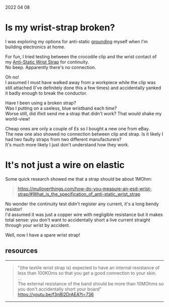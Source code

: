 2022 04 08  

# Is my wrist-strap broken?  
I was exploring my options for anti-static [grounding](grounding_myself.md) myself when I'm building electronics at home.  

For fun, I tried testing between the crocodile clip and the wrist contact of my <a href='https://www.ifixit.com/Store/Tools/Anti-Static-Wrist-Strap/IF145-071' target='_blank' rel='noopener noreferrer'>Anti-Static Wrist Strap</a> for continuity.  
No beep. Apparently there's no connection.

Oh no!  
I assumed I must have walked away from a workpiece while the clip was still attached (I've definitely done this a few times) and accidentally yanked it badly enough to break the conductor.

Have I been using a broken strap?  
Was I putting on a useless, blue wristband each time?  
Worse still, did ifixit send me a strap that didn't work? That would shake my world-view!
    
Cheap ones are only a couple of £s so I bought a new one from eBay.  
The new one also showed no connection between clip and strap. 
Is it likely I had two faulty straps from two different manufacturers?  
It's much more likely I just don't understand how they work.

<a id='tldr'></a>

# It's not just a wire on elastic  
Some quick research showed me that a strap should be about 1MOhm:  
> <a href="https://mulloverthings.com/how-do-you-measure-an-esd-wrist-strap/#What_is_the_specification_of_anti-static_wrist_strap" target="_blank" rel="noopener noreferrer">https://mulloverthings.com/how-do-you-measure-an-esd-wrist-strap/#What_is_the_specification_of_anti-static_wrist_strap</a>  

No wonder the continuity test didn't register any current, it's a long bendy resistor!  
I'd assumed it was just a copper wire with negligible resistance but it makes total sense: you don't want to accidentally short a live current straight through your wrist by accident.

Well, now I have a spare wrist strap!

## resources
___ 

> "(the textile wrist strap is) expected to have an internal resistance of less than 100KOms so that you get a good connection to your skin.  
> ...  
> The external resistance of the band should be more than 10MOhms so you don't accidentally short your board"   
> <a href="https://youtu.be/f3nBl2DrAEA?t=736" target="blank" rel="noopener noreferrer">https://youtu.be/f3nBl2DrAEA?t=736</a>  
> 
___       
